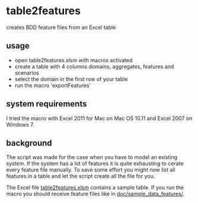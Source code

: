 # table2features
creates BDD feature files from an Excel table

## usage

* open table2features.xlsm with macros activated
* create a table with 4 columns domains, aggregates, features and scenarios
* select the domain in the first row of your table
* run the macro 'exportFeatures'

## system requirements
I tried the macro with Excel 2011 for Mac on Mac OS 10.11 and Excel 2007 on Windows 7.

## background
The script was made for the case when you have to model an existing system. If the system has a lot of features it is quite exhausting to cerate every feature file manually. To save some effort you might now list all features in a table and let the script create all the file for you. 

The Excel file [table2features.xlsm](table2features.xlsm) contains a sample table. If you run the macro you should receive feature files like in [doc/sample_data_features/](doc/sample_data_features).